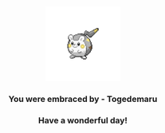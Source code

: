 <p align="center">
    <img src="https://raw.githubusercontent.com/PokeAPI/sprites/master/sprites/pokemon/777.png" width="150" height="150">
</p>
<h3 align="center">You were embraced by - <b>Togedemaru</b></h3>
<h3 align="center">Have a wonderful day!</h3>
